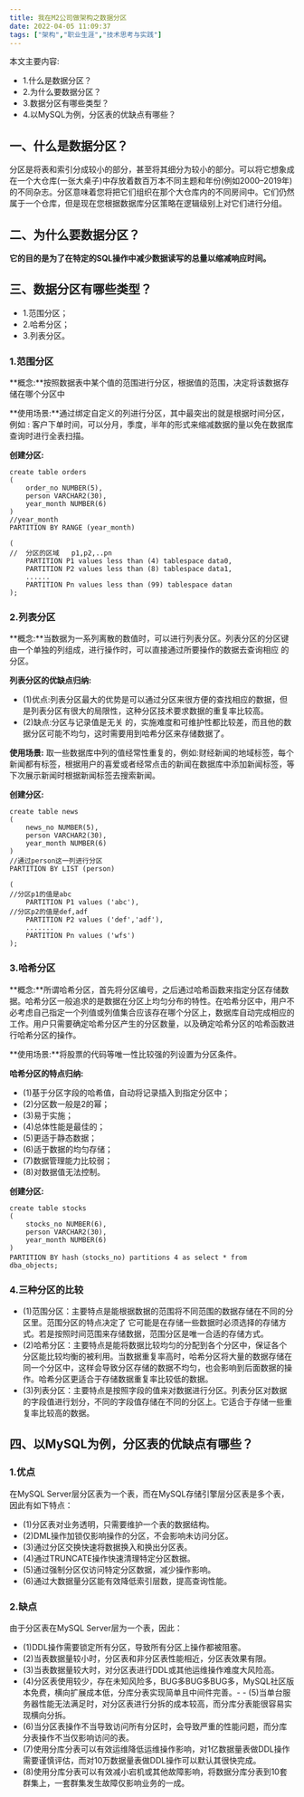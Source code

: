 ```yaml
---
title: 我在M2公司做架构之数据分区
date: 2022-04-05 11:09:37
tags: ["架构","职业生涯","技术思考与实践"]
---
```


本文主要内容:

- 1.什么是数据分区？
- 2.为什么要数据分区？
- 3.数据分区有哪些类型？
- 4.以MySQL为例，分区表的优缺点有哪些？

<!--more-->

## 一、什么是数据分区？
分区是将表和索引分成较小的部分，甚至将其细分为较小的部分。可以将它想象成在一个大仓库(一张大桌子)中存放着数百万本不同主题和年份(例如2000–2019年)的不同杂志。分区意味着您将把它们组织在那个大仓库内的不同房间中。它们仍然属于一个仓库，但是现在您根据数据库分区策略在逻辑级别上对它们进行分组。

## 二、为什么要数据分区？
**它的目的是为了在特定的SQL操作中减少数据读写的总量以缩减响应时间。**

## 三、数据分区有哪些类型？
- 1.范围分区；
- 2.哈希分区；
- 3.列表分区。

### 1.范围分区
**概念:**按照数据表中某个值的范围进行分区，根据值的范围，决定将该数据存储在哪个分区中

**使用场景:**通过绑定自定义的列进行分区，其中最突出的就是根据时间分区，例如 : 客户下单时间，可以分月，季度，半年的形式来缩减数据的量以免在数据库查询时进行全表扫描。

**创建分区:**
```
create table orders
(
	order_no NUMBER(5),
	person VARCHAR2(30),
	year_month NUMBER(6)
)
//year_month
PARTITION BY RANGE (year_month)

(	
//	分区的区域	p1,p2,..pn		
	PARTITION P1 values less than (4) tablespace data0,
    PARTITION P2 values less than (8) tablespace data1,
	......
	PARTITION Pn values less than (99) tablespace datan
);

```

### 2.列表分区
**概念:**当数据为一系列离散的数值时，可以进行列表分区。列表分区的分区键由一个单独的列组成，进行操作时，可以直接通过所要操作的数据去查询相应 的分区。

**列表分区的优缺点归纳:**

- (1)优点:列表分区最大的优势是可以通过分区来很方便的查找相应的数据，但是列表分区有很大的局限性，这种分区技术要求数据的重复率比较高。
- (2)缺点:分区与记录值是无关 的，实施难度和可维护性都比较差，而且他的数据分区可能不均匀，这时需要用到哈希分区来存储数据了。


**使用场景:**
取一些数据库中列的值经常性重复的，例如:财经新闻的地域标签，每个新闻都有标签，根据用户的喜爱或者经常点击的新闻在数据库中添加新闻标签，等下次展示新闻时根据新闻标签去搜索新闻。

**创建分区:**
```
create table news
(
	news_no NUMBER(5),
	person VARCHAR2(30),
	year_month NUMBER(6)
)
//通过person这一列进行分区
PARTITION BY LIST (person)

(
//分区p1的值是abc
	PARTITION P1 values ('abc'),
//分区p2的值是def,adf
    PARTITION P2 values ('def','adf'),
	.......
	PARTITION Pn values ('wfs')
);

```

### 3.哈希分区
**概念:**所谓哈希分区，首先将分区编号，之后通过哈希函数来指定分区存储数据。哈希分区一般追求的是数据在分区上均匀分布的特性。在哈希分区中，用户不必考虑自己指定一个列值或列值集合应该存在哪个分区上，数据库自动完成相应的工作。用户只需要确定哈希分区产生的分区数量，以及确定哈希分区的哈希函数进行哈希分区的操作。

**使用场景:**将股票的代码等唯一性比较强的列设置为分区条件。

**哈希分区的特点归纳:**

- (1)基于分区字段的哈希值，自动将记录插入到指定分区中；
- (2)分区数一般是2的幂；
- (3)易于实施；
- (4)总体性能是最佳的；
- (5)更适于静态数据；
- (6)适于数据的均匀存储；
- (7)数据管理能力比较弱；
- (8)对数据值无法控制。

**创建分区:**
```
create table stocks
(
	stocks_no NUMBER(6),
	person VARCHAR2(30),
	year_month NUMBER(6)
)
PARTITION BY hash（stocks_no) partitions 4 as select * from dba_objects;

```

### 4.三种分区的比较
- (1)范围分区：主要特点是能根据数据的范围将不同范围的数据存储在不同的分区里。范围分区的特点决定了 它可能是在存储一些数据时必须选择的存储方式。若是按照时间范围来存储数据，范围分区是唯一合适的存储方式。
- (2)哈希分区：主要特点是能将数据比较均匀的分配到各个分区中，保证各个分区能比较均衡的被利用。当数据重复率高时，哈希分区将大量的数据存储在同一个分区中，这样会导致分区存储的数据不均匀，也会影响到后面数据的操作。哈希分区更适合于存储数据重复率比较低的数据。
- (3)列表分区：主要特点是按照字段的值来对数据进行分区。列表分区对数据的字段值进行划分，不同的字段值存储在不同的分区上。它适合于存储一些重复率比较高的数据。

## 四、以MySQL为例，分区表的优缺点有哪些？

### 1.优点
在MySQL Server层分区表为一个表，而在MySQL存储引擎层分区表是多个表，因此有如下特点：

- (1)分区表对业务透明，只需要维护一个表的数据结构。
- (2)DML操作加锁仅影响操作的分区，不会影响未访问分区。
- (3)通过分区交换快速将数据换入和换出分区表。
- (4)通过TRUNCATE操作快速清理特定分区数据。
- (5)通过强制分区仅访问特定分区数据，减少操作影响。
- (6)通过大数据量分区能有效降低索引层数，提高查询性能。


### 2.缺点
由于分区表在MySQL Server层为一个表，因此：

- (1)DDL操作需要锁定所有分区，导致所有分区上操作都被阻塞。
- (2)当表数据量较小时，分区表和非分区表性能相近，分区表效果有限。
- (3)当表数据量较大时，对分区表进行DDL或其他运维操作难度大风险高。
- (4)分区表使用较少，存在未知风险多，BUG多BUG多BUG多，MySQL社区版本免费，横向扩展成本低，分库分表实现简单且中间件完善。- - (5)当单台服务器性能无法满足时，对分区表进行分拆的成本较高，而分库分表能很容易实现横向分拆。
- (6)当分区表操作不当导致访问所有分区时，会导致严重的性能问题，而分库分表操作不当仅影响访问的表。
- (7)使用分库分表可以有效运维降低运维操作影响，对1亿数据量表做DDL操作需要谨慎评估，而对10万数据量表做DDL操作可以默认其很快完成。
- (8)使用分库分表可以有效减小宕机或其他故障影响，将数据分库分表到10套群集上，一套群集发生故障仅影响业务的一成。
